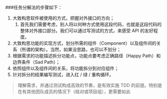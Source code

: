 ###任务分解法的步骤如下：

1. 大致构思软件被使用的方式，把握对外接口的方向；
   1. 首先我们需要考虑，别人将以何种方式使用这段代码，也就是这段代码的整体对外接口部分。我们可以通过写测试的方式，来感受 API 的友好程度。 
2. 大致构思功能的实现方式，划分所需的组件（Component）以及组件间的关系（所谓的架构）。当然，如果没思路，也可以不划分；
3. 根据需求的功能描述拆分功能点，功能点要考虑正确路径（Happy Path）和边界条件（Sad Path）；
4. 依照组件以及组件间的关系，将功能拆分到对应组件；
5. 针对拆分的结果编写测试，进入红 / 绿 / 重构循环。



>理解需求，并通过测试构成高效的节奏，是有效实施 TDD 的前提。特别是在有其他团队成员的情况下（结对或项目组），更需要如此